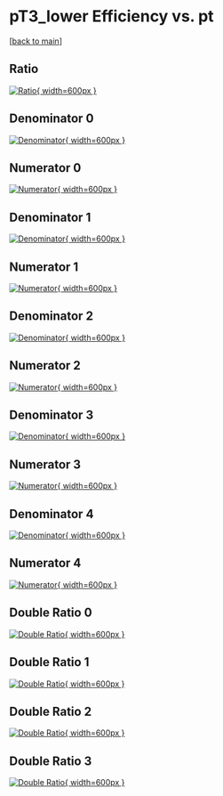 # pT3_lower Efficiency vs. pt

[[back to main](./)]



## Ratio

[![Ratio](../mtv/var/pT3_lower_base_13_-1_eff_pt.png){ width=600px }](../mtv/var/pT3_lower_base_13_-1_eff_pt.pdf)

## Denominator 0

[![Denominator](../mtv/den/pT3_lower_base_13_-1_eff_pt_den0.png){ width=600px }](../mtv/den/pT3_lower_base_13_-1_eff_pt_den0.pdf)

## Numerator 0

[![Numerator](../mtv/num/pT3_lower_base_13_-1_eff_pt_num0.png){ width=600px }](../mtv/num/pT3_lower_base_13_-1_eff_pt_num0.pdf)

## Denominator 1

[![Denominator](../mtv/den/pT3_lower_base_13_-1_eff_pt_den1.png){ width=600px }](../mtv/den/pT3_lower_base_13_-1_eff_pt_den1.pdf)

## Numerator 1

[![Numerator](../mtv/num/pT3_lower_base_13_-1_eff_pt_num1.png){ width=600px }](../mtv/num/pT3_lower_base_13_-1_eff_pt_num1.pdf)

## Denominator 2

[![Denominator](../mtv/den/pT3_lower_base_13_-1_eff_pt_den2.png){ width=600px }](../mtv/den/pT3_lower_base_13_-1_eff_pt_den2.pdf)

## Numerator 2

[![Numerator](../mtv/num/pT3_lower_base_13_-1_eff_pt_num2.png){ width=600px }](../mtv/num/pT3_lower_base_13_-1_eff_pt_num2.pdf)

## Denominator 3

[![Denominator](../mtv/den/pT3_lower_base_13_-1_eff_pt_den3.png){ width=600px }](../mtv/den/pT3_lower_base_13_-1_eff_pt_den3.pdf)

## Numerator 3

[![Numerator](../mtv/num/pT3_lower_base_13_-1_eff_pt_num3.png){ width=600px }](../mtv/num/pT3_lower_base_13_-1_eff_pt_num3.pdf)

## Denominator 4

[![Denominator](../mtv/den/pT3_lower_base_13_-1_eff_pt_den4.png){ width=600px }](../mtv/den/pT3_lower_base_13_-1_eff_pt_den4.pdf)

## Numerator 4

[![Numerator](../mtv/num/pT3_lower_base_13_-1_eff_pt_num4.png){ width=600px }](../mtv/num/pT3_lower_base_13_-1_eff_pt_num4.pdf)

## Double Ratio 0

[![Double Ratio](../mtv/ratio/pT3_lower_base_13_-1_eff_pt_ratio0.png){ width=600px }](../mtv/ratio/pT3_lower_base_13_-1_eff_pt_ratio0.pdf)

## Double Ratio 1

[![Double Ratio](../mtv/ratio/pT3_lower_base_13_-1_eff_pt_ratio1.png){ width=600px }](../mtv/ratio/pT3_lower_base_13_-1_eff_pt_ratio1.pdf)

## Double Ratio 2

[![Double Ratio](../mtv/ratio/pT3_lower_base_13_-1_eff_pt_ratio2.png){ width=600px }](../mtv/ratio/pT3_lower_base_13_-1_eff_pt_ratio2.pdf)

## Double Ratio 3

[![Double Ratio](../mtv/ratio/pT3_lower_base_13_-1_eff_pt_ratio3.png){ width=600px }](../mtv/ratio/pT3_lower_base_13_-1_eff_pt_ratio3.pdf)

